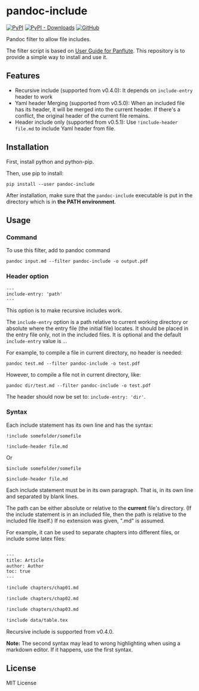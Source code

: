 # pandoc-include

[![PyPI](https://img.shields.io/pypi/v/pandoc-include)](https://pypi.org/project/pandoc-include/)
[![PyPI - Downloads](https://img.shields.io/pypi/dm/pandoc-include)](https://pypi.org/project/pandoc-include/)
[![GitHub](https://img.shields.io/github/license/DCsunset/pandoc-include?color=blue)](https://github.com/DCsunset/pandoc-include)

Pandoc filter to allow file includes.

The filter script is based on
[User Guide for Panflute](http://scorreia.com/software/panflute/guide.html#using-the-included-batteries).
This repository is to provide a simple way to install and use it.

## Features

* Recursive include (supported from v0.4.0): It depends on `include-entry` header to work
* Yaml header Merging (supported from v0.5.0):
When an included file has its header, it will be merged into the current header.
If there's a conflict, the original header of the current file remains.
* Header include only (supported from v0.5.1): Use `!include-header file.md` to include Yaml header from file.


## Installation

First, install python and python-pip.

Then, use pip to install:

```
pip install --user pandoc-include
```

After installation,
make sure that the `pandoc-include` executable is put in the directory which is in **the PATH environment**.


## Usage

### Command

To use this filter, add to pandoc command

```
pandoc input.md --filter pandoc-include -o output.pdf
```

### Header option

```
---
include-entry: 'path'
---
```

This option is to make recursive includes work.

The `include-entry` option is a path relative to current working directory or absolute
where the entry file (the initial file) locates.
It should be placed in the entry file only, not in the included files.
It is optional and the default `include-entry` value is `.`.

For example, to compile a file in current directory, no header is needed:

```
pandoc test.md --filter pandoc-include -o test.pdf
```

However, to compile a file not in current directory, like:

```
pandoc dir/test.md --filter pandoc-include -o test.pdf
```

The header should now be set to: `include-entry: 'dir'`.


### Syntax

Each include statement has its own line and has the syntax:

```
!include somefolder/somefile

!include-header file.md
```

Or

```
$include somefolder/somefile

$include-header file.md
```

Each include statement must be in its own paragraph. That is, in its own line
and separated by blank lines.

The path can be either absolute or relative to the **current** file's directory.
(If the include statement is in an included file,
then the path is relative to the included file itself.)
If no extension was given, ".md" is assumed.

For example,
it can be used to separate chapters into different files,
or include some latex files:

```markdown

---
title: Article
author: Author
toc: true
---

!include chapters/chap01.md

!include chapters/chap02.md

!include chapters/chap03.md

!include data/table.tex

```

Recursive include is supported from v0.4.0.

**Note:**
The second syntax may lead to wrong highlighting when using a markdown editor.
If it happens, use the first syntax.

## License

MIT License

